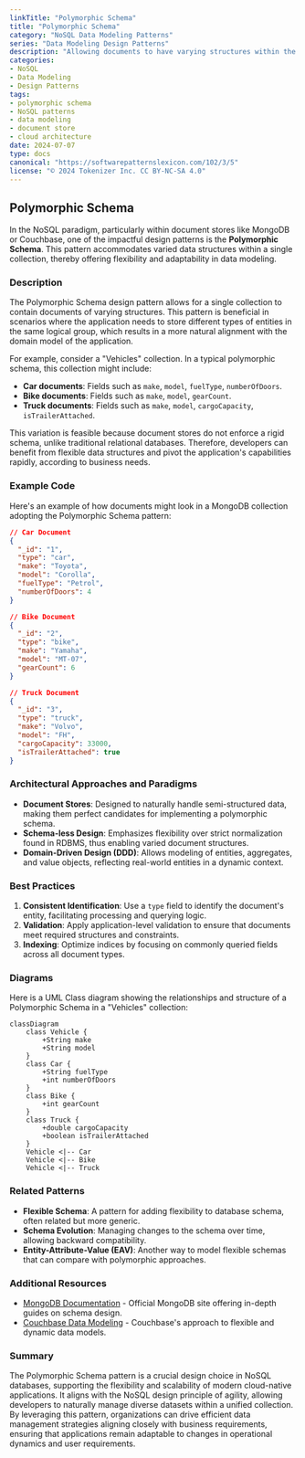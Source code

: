 ```yaml
---
linkTitle: "Polymorphic Schema"
title: "Polymorphic Schema"
category: "NoSQL Data Modeling Patterns"
series: "Data Modeling Design Patterns"
description: "Allowing documents to have varying structures within the same collection."
categories:
- NoSQL
- Data Modeling
- Design Patterns
tags:
- polymorphic schema
- NoSQL patterns
- data modeling
- document store
- cloud architecture
date: 2024-07-07
type: docs
canonical: "https://softwarepatternslexicon.com/102/3/5"
license: "© 2024 Tokenizer Inc. CC BY-NC-SA 4.0"
---
```


## Polymorphic Schema

In the NoSQL paradigm, particularly within document stores like MongoDB or Couchbase, one of the impactful design patterns is the **Polymorphic Schema**. This pattern accommodates varied data structures within a single collection, thereby offering flexibility and adaptability in data modeling.

### Description

The Polymorphic Schema design pattern allows for a single collection to contain documents of varying structures. This pattern is beneficial in scenarios where the application needs to store different types of entities in the same logical group, which results in a more natural alignment with the domain model of the application.

For example, consider a "Vehicles" collection. In a typical polymorphic schema, this collection might include:
- **Car documents**: Fields such as `make`, `model`, `fuelType`, `numberOfDoors`.
- **Bike documents**: Fields such as `make`, `model`, `gearCount`.
- **Truck documents**: Fields such as `make`, `model`, `cargoCapacity`, `isTrailerAttached`.

This variation is feasible because document stores do not enforce a rigid schema, unlike traditional relational databases. Therefore, developers can benefit from flexible data structures and pivot the application's capabilities rapidly, according to business needs.

### Example Code

Here's an example of how documents might look in a MongoDB collection adopting the Polymorphic Schema pattern:

```json
// Car Document
{
  "_id": "1",
  "type": "car",
  "make": "Toyota",
  "model": "Corolla",
  "fuelType": "Petrol",
  "numberOfDoors": 4
}

// Bike Document
{
  "_id": "2",
  "type": "bike",
  "make": "Yamaha",
  "model": "MT-07",
  "gearCount": 6
}

// Truck Document
{
  "_id": "3",
  "type": "truck",
  "make": "Volvo",
  "model": "FH",
  "cargoCapacity": 33000,
  "isTrailerAttached": true
}
```

### Architectural Approaches and Paradigms

- **Document Stores**: Designed to naturally handle semi-structured data, making them perfect candidates for implementing a polymorphic schema.
- **Schema-less Design**: Emphasizes flexibility over strict normalization found in RDBMS, thus enabling varied document structures.
- **Domain-Driven Design (DDD)**: Allows modeling of entities, aggregates, and value objects, reflecting real-world entities in a dynamic context.

### Best Practices

1. **Consistent Identification**: Use a `type` field to identify the document's entity, facilitating processing and querying logic.
2. **Validation**: Apply application-level validation to ensure that documents meet required structures and constraints.
3. **Indexing**: Optimize indices by focusing on commonly queried fields across all document types.

### Diagrams

Here is a UML Class diagram showing the relationships and structure of a Polymorphic Schema in a "Vehicles" collection:

```mermaid
classDiagram
    class Vehicle {
        +String make
        +String model
    }
    class Car {
        +String fuelType
        +int numberOfDoors
    }
    class Bike {
        +int gearCount
    }
    class Truck {
        +double cargoCapacity
        +boolean isTrailerAttached
    }
    Vehicle <|-- Car
    Vehicle <|-- Bike
    Vehicle <|-- Truck
```

### Related Patterns

- **Flexible Schema**: A pattern for adding flexibility to database schema, often related but more generic.
- **Schema Evolution**: Managing changes to the schema over time, allowing backward compatibility.
- **Entity-Attribute-Value (EAV)**: Another way to model flexible schemas that can compare with polymorphic approaches.

### Additional Resources

- [MongoDB Documentation](https://docs.mongodb.com) - Official MongoDB site offering in-depth guides on schema design.
- [Couchbase Data Modeling](https://docs.couchbase.com) - Couchbase's approach to flexible and dynamic data models.

### Summary

The Polymorphic Schema pattern is a crucial design choice in NoSQL databases, supporting the flexibility and scalability of modern cloud-native applications. It aligns with the NoSQL design principle of agility, allowing developers to naturally manage diverse datasets within a unified collection. By leveraging this pattern, organizations can drive efficient data management strategies aligning closely with business requirements, ensuring that applications remain adaptable to changes in operational dynamics and user requirements.
